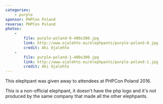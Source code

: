 ```yaml
---
categories:
    - purple
sponsor: PHPCon Poland
reverse: PHPCon Poland
photos:
    -
        file: purple-poland-0-400x300.jpg
        link: http://www.ojalehto.eu/elephpants/purple-poland-0.jpg
        credit: Aki Ojalehto
    -
        file: purple-poland-1-400x300.jpg
        link: http://www.ojalehto.eu/elephpants/purple-poland-1.jpg
        credit: Aki Ojalehto
---
```

This elephpant was given away to attendees at PHPCon Poland 2016.

This is a non-official elephpant, it doesn't have the php logo and it's not produced by the same company that made all the other elephpants.
